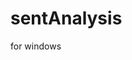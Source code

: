 # sentAnalysis
for windows 
 ~~~ ..\pyinstaller.exe --onefile --console -i <the/path/to/your/.ico> ~~~ 
